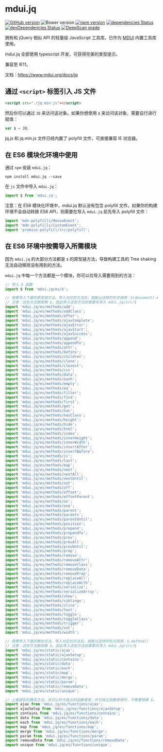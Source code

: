 # mdui.jq

[![GitHub version](https://badge.fury.io/gh/zdhxiong%2Fmdui.JQ.svg)](https://badge.fury.io/gh/zdhxiong%2Fmdui.JQ)
![Bower version](https://img.shields.io/bower/v/mdui.JQ.svg)
[![npm version](https://img.shields.io/npm/v/mdui.jq.svg)](https://www.npmjs.com/package/mdui.jq)
[![dependencies Status](https://david-dm.org/zdhxiong/mdui.JQ/status.svg)](https://david-dm.org/zdhxiong/mdui.JQ)
[![devDependencies Status](https://david-dm.org/zdhxiong/mdui.JQ/dev-status.svg)](https://david-dm.org/zdhxiong/mdui.JQ?type=dev)
[![DeepScan grade](https://deepscan.io/api/teams/5880/projects/7707/branches/82471/badge/grade.svg)](https://deepscan.io/dashboard#view=project&tid=5880&pid=7707&bid=82471)

拥有和 jQuery 相似 API 的轻量级 JavaScript 工具库。已作为 [MDUI](https://github.com/zdhxiong/mdui) 内置工具库使用。

mdui.jq 全部使用 typescript 开发，可获得完美的类型提示。

兼容至 IE11。

文档：https://www.mdui.org/docs/jq

## 通过 `<script>` 标签引入 JS 文件

```html
<script src="./jq.min.js"></script>
```

然后你可以通过 `JQ` 来访问该对象。如果你想使用 `$` 来访问该对象，需要自行进行赋值：

```js
var $ = JQ;
```

jq.js 和 jq.min.js 文件已经内置了 polyfill 文件，可直接兼容 IE 浏览器。

## 在 ES6 模块化环境中使用

通过 `npm` 安装 `mdui.jq`：

```
npm install mdui.jq --save
```

在 `js` 文件中导入 `mdui.jq`：

```js
import $ from 'mdui.jq';
```

注意：在 ES6 模块化环境中，mdui.jq 默认没有包含 polyfill 文件。如果你的构建环境不会自动转换 ES6 API，则需要在导入 `mdui.jq` 前先导入 polyfill 文件：

```js
import 'mdn-polyfills/MouseEvent';
import 'mdn-polyfills/CustomEvent';
import 'promise-polyfill/src/polyfill';
```

## 在 ES6 环境中按需导入所需模块

因为 `mdui.jq` 的大部分方法都是 `$` 的原型链方法，导致构建工具的 Tree shaking 无法自动移除没有用到的方法。

`mdui.jq` 中每一个方法都是一个模块，你可以仅导入需要用到的方法：

```js
// 导入 $ 函数
import $ from 'mdui.jq/es/$';

// 按需导入下面的原型链方法。导入对应的方法后，就能以这样的形式调用：$(document).method()
// 注意：这些方法都依赖 $，因此导入这些方法前需要先导入 mdui.jq/src/$
import 'mdui.jq/es/methods/add';
import 'mdui.jq/es/methods/addClass';
import 'mdui.jq/es/methods/after';
import 'mdui.jq/es/methods/ajaxComplete';
import 'mdui.jq/es/methods/ajaxError';
import 'mdui.jq/es/methods/ajaxStart';
import 'mdui.jq/es/methods/ajaxSuccess';
import 'mdui.jq/es/methods/append';
import 'mdui.jq/es/methods/appendTo';
import 'mdui.jq/es/methods/attr';
import 'mdui.jq/es/methods/before';
import 'mdui.jq/es/methods/children';
import 'mdui.jq/es/methods/clone';
import 'mdui.jq/es/methods/closest';
import 'mdui.jq/es/methods/css';
import 'mdui.jq/es/methods/data';
import 'mdui.jq/es/methods/each';
import 'mdui.jq/es/methods/empty';
import 'mdui.jq/es/methods/eq';
import 'mdui.jq/es/methods/filter';
import 'mdui.jq/es/methods/find';
import 'mdui.jq/es/methods/first';
import 'mdui.jq/es/methods/get';
import 'mdui.jq/es/methods/has';
import 'mdui.jq/es/methods/hasClass';
import 'mdui.jq/es/methods/height';
import 'mdui.jq/es/methods/hide';
import 'mdui.jq/es/methods/html';
import 'mdui.jq/es/methods/index';
import 'mdui.jq/es/methods/innerHeight';
import 'mdui.jq/es/methods/innerWidth';
import 'mdui.jq/es/methods/insertAfter';
import 'mdui.jq/es/methods/insertBefore';
import 'mdui.jq/es/methods/is';
import 'mdui.jq/es/methods/last';
import 'mdui.jq/es/methods/map';
import 'mdui.jq/es/methods/next';
import 'mdui.jq/es/methods/nextAll';
import 'mdui.jq/es/methods/nextUntil';
import 'mdui.jq/es/methods/not';
import 'mdui.jq/es/methods/off';
import 'mdui.jq/es/methods/offset';
import 'mdui.jq/es/methods/offsetParent';
import 'mdui.jq/es/methods/on';
import 'mdui.jq/es/methods/one';
import 'mdui.jq/es/methods/parent';
import 'mdui.jq/es/methods/parents';
import 'mdui.jq/es/methods/parentUntil';
import 'mdui.jq/es/methods/position';
import 'mdui.jq/es/methods/prepend';
import 'mdui.jq/es/methods/prependTo';
import 'mdui.jq/es/methods/prev';
import 'mdui.jq/es/methods/prevAll';
import 'mdui.jq/es/methods/prevUntil';
import 'mdui.jq/es/methods/prop';
import 'mdui.jq/es/methods/remove';
import 'mdui.jq/es/methods/removeAttr';
import 'mdui.jq/es/methods/removeClass';
import 'mdui.jq/es/methods/removeData';
import 'mdui.jq/es/methods/removeProp';
import 'mdui.jq/es/methods/replaceAll';
import 'mdui.jq/es/methods/replaceWith';
import 'mdui.jq/es/methods/serialize';
import 'mdui.jq/es/methods/serializeArray';
import 'mdui.jq/es/methods/show';
import 'mdui.jq/es/methods/siblings';
import 'mdui.jq/es/methods/slice';
import 'mdui.jq/es/methods/text';
import 'mdui.jq/es/methods/toggle';
import 'mdui.jq/es/methods/toggleClass';
import 'mdui.jq/es/methods/trigger';
import 'mdui.jq/es/methods/val';
import 'mdui.jq/es/methods/width';

// 按需导入下面的静态方法。导入对应的方法后，就能以这样的形式调用：$.method()
// 注意：这些方法都依赖 $，因此导入这些方法前需要先导入 mdui.jq/src/$
import 'mdui.jq/es/static/ajax';
import 'mdui.jq/es/static/ajaxSetup';
import 'mdui.jq/es/static/contains';
import 'mdui.jq/es/static/data';
import 'mdui.jq/es/static/each';
import 'mdui.jq/es/static/map';
import 'mdui.jq/es/static/merge';
import 'mdui.jq/es/static/param';
import 'mdui.jq/es/static/removeData';
import 'mdui.jq/es/static/unique';

// 上面提到的静态方法，也可以作为独立的函数使用。作为独立函数使用时，不需要依赖 $。
import ajax from 'mdui.jq/es/functions/ajax';
import ajaxSetup from 'mdui.jq/es/functions/ajaxSetup';
import contains from 'mdui.jq/es/functions/contains';
import data from 'mdui.jq/es/functions/data';
import each from 'mdui.jq/es/functions/each';
import map from 'mdui.jq/es/functions/map';
import merge from 'mdui.jq/es/functions/merge';
import param from 'mdui.jq/es/functions/param';
import removeData from 'mdui.jq/es/functions/removeData';
import unique from 'mdui.jq/es/functions/unique';
```
